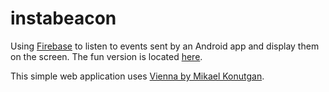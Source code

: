 # instabeacon

Using [Firebase](https://www.firebase.com) to listen to events sent by an Android app and display them on the screen.
The fun version is located [here](https://instabeacon.herokuapp.com/fun.html).

This simple web application uses [Vienna by Mikael Konutgan](http://kmikael.com/2013/05/28/creating-static-sites-in-ruby-with-rack).
